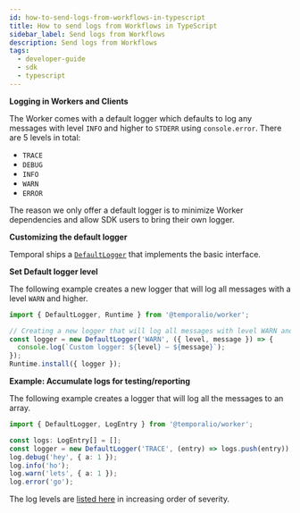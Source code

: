 ```yaml
---
id: how-to-send-logs-from-workflows-in-typescript
title: How to send logs from Workflows in TypeScript
sidebar_label: Send logs from Workflows
description: Send logs from Workflows
tags:
  - developer-guide
  - sdk
  - typescript
---
```


**Logging in Workers and Clients**

The Worker comes with a default logger which defaults to log any messages with level `INFO` and higher to `STDERR` using `console.error`.
There are 5 levels in total:

- `TRACE`
- `DEBUG`
- `INFO`
- `WARN`
- `ERROR`

The reason we only offer a default logger is to minimize Worker dependencies and allow SDK users to bring their own logger.

**Customizing the default logger**

Temporal ships a [`DefaultLogger`](https://typescript.temporal.io/api/classes/worker.DefaultLogger/) that implements the basic interface.

**Set Default logger level**

The following example creates a new logger that will log all messages with a level `WARN` and higher.

```ts
import { DefaultLogger, Runtime } from '@temporalio/worker';

// Creating a new logger that will log all messages with level WARN and higher.
const logger = new DefaultLogger('WARN', ({ level, message }) => {
  console.log(`Custom logger: ${level} — ${message}`);
});
Runtime.install({ logger });
```

**Example: Accumulate logs for testing/reporting**

The following example creates a logger that will log all the messages to an array.

```ts
import { DefaultLogger, LogEntry } from '@temporalio/worker';

const logs: LogEntry[] = [];
const logger = new DefaultLogger('TRACE', (entry) => logs.push(entry));
log.debug('hey', { a: 1 });
log.info('ho');
log.warn('lets', { a: 1 });
log.error('go');
```

The log levels are [listed here](https://typescript.temporal.io/api/namespaces/worker#loglevel) in increasing order of severity.
